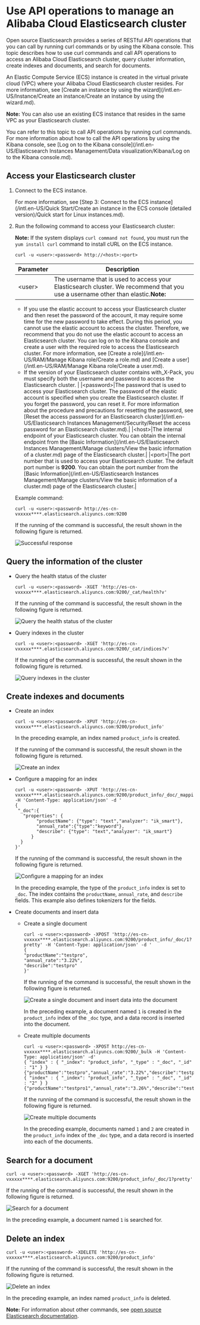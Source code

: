 # Use API operations to manage an Alibaba Cloud Elasticsearch cluster

Open source Elasticsearch provides a series of RESTful API operations that you can call by running curl commands or by using the Kibana console. This topic describes how to use curl commands and call API operations to access an Alibaba Cloud Elasticsearch cluster, query cluster information, create indexes and documents, and search for documents.

An Elastic Compute Service \(ECS\) instance is created in the virtual private cloud \(VPC\) where your Alibaba Cloud Elasticsearch cluster resides. For more information, see [Create an instance by using the wizard](/intl.en-US/Instance/Create an instance/Create an instance by using the wizard.md).

**Note:** You can also use an existing ECS instance that resides in the same VPC as your Elasticsearch cluster.

You can refer to this topic to call API operations by running curl commands. For more information about how to call the API operations by using the Kibana console, see [Log on to the Kibana console](/intl.en-US/Elasticsearch Instances Management/Data visualization/Kibana/Log on to the Kibana console.md).

## Access your Elasticsearch cluster

1.  Connect to the ECS instance.

    For more information, see [Step 3: Connect to the ECS instance](/intl.en-US/Quick Start/Create an instance in the ECS console (detailed version)/Quick start for Linux instances.md).

2.  Run the following command to access your Elasticsearch cluster:

    **Note:** If the system displays `curl command not found`, you must run the `yum install curl` command to install cURL on the ECS instance.

    ```
    curl -u <user>:<password> http://<host>:<port>
    ```

    |Parameter|Description|
    |---------|-----------|
    |<user\>|The username that is used to access your Elasticsearch cluster. We recommend that you use a username other than elastic.**Note:**

    -   If you use the elastic account to access your Elasticsearch cluster and then reset the password of the account, it may require some time for the new password to take effect. During this period, you cannot use the elastic account to access the cluster. Therefore, we recommend that you do not use the elastic account to access an Elasticsearch cluster. You can log on to the Kibana console and create a user with the required role to access the Elasticsearch cluster. For more information, see [Create a role](/intl.en-US/RAM/Manage Kibana role/Create a role.md) and [Create a user](/intl.en-US/RAM/Manage Kibana role/Create a user.md).
    -   If the version of your Elasticsearch cluster contains with\_X-Pack, you must specify both the username and password to access the Elasticsearch cluster. |
    |<password\>|The password that is used to access your Elasticsearch cluster. The password of the elastic account is specified when you create the Elasticsearch cluster. If you forget the password, you can reset it. For more information about the procedure and precautions for resetting the password, see [Reset the access password for an Elasticsearch cluster](/intl.en-US/Elasticsearch Instances Management/Security/Reset the access password for an Elasticsearch cluster.md).|
    |<host\>|The internal endpoint of your Elasticsearch cluster. You can obtain the internal endpoint from the [Basic Information](/intl.en-US/Elasticsearch Instances Management/Manage clusters/View the basic information of a cluster.md) page of the Elasticsearch cluster.|
    |<port\>|The port number that is used to access your Elasticsearch cluster. The default port number is **9200**. You can obtain the port number from the [Basic Information](/intl.en-US/Elasticsearch Instances Management/Manage clusters/View the basic information of a cluster.md) page of the Elasticsearch cluster.|

    Example command:

    ```
    curl -u <user>:<password> http://es-cn-vxxxxx****.elasticsearch.aliyuncs.com:9200
    ```

    If the running of the command is successful, the result shown in the following figure is returned.

    ![Successful response](https://static-aliyun-doc.oss-accelerate.aliyuncs.com/assets/img/en-US/1224649951/p58858.png)


## Query the information of the cluster

-   Query the health status of the cluster

    ```
    curl -u <user>:<password> -XGET 'http://es-cn-vxxxxx****.elasticsearch.aliyuncs.com:9200/_cat/health?v'
    ```

    If the running of the command is successful, the result shown in the following figure is returned.

    ![Query the health status of the cluster](https://static-aliyun-doc.oss-accelerate.aliyuncs.com/assets/img/en-US/2224649951/p88445.png)

-   Query indexes in the cluster

    ```
    curl -u <user>:<password> -XGET 'http://es-cn-vxxxxx****.elasticsearch.aliyuncs.com:9200/_cat/indices?v'
    ```

    If the running of the command is successful, the result shown in the following figure is returned.

    ![Query indexes in the cluster](https://static-aliyun-doc.oss-accelerate.aliyuncs.com/assets/img/en-US/2224649951/p88448.png)


## Create indexes and documents

-   Create an index

    ```
    curl -u <user>:<password> -XPUT 'http://es-cn-vxxxxx****.elasticsearch.aliyuncs.com:9200/product_info'
    ```

    In the preceding example, an index named `product_info` is created.

    If the running of the command is successful, the result shown in the following figure is returned.

    ![Create an index](https://static-aliyun-doc.oss-accelerate.aliyuncs.com/assets/img/en-US/2224649951/p88449.png)

-   Configure a mapping for an index

    ```
    curl -u <user>:<password> -XPUT 'http://es-cn-vxxxxx****.elasticsearch.aliyuncs.com:9200/product_info/_doc/_mapping' -H 'Content-Type: application/json' -d '
    {
     "_doc":{
       "properties": {
            "productName": {"type": "text","analyzer": "ik_smart"},
            "annual_rate":{"type":"keyword"},
            "describe": {"type": "text","analyzer": "ik_smart"}
          }
      }
    }'
    ```

    If the running of the command is successful, the result shown in the following figure is returned.

    ![Configure a mapping for an index](https://static-aliyun-doc.oss-accelerate.aliyuncs.com/assets/img/en-US/2224649951/p88464.png)

    In the preceding example, the type of the `product_info` index is set to `_doc`. The index contains the `productName`, `annual_rate`, and `describe` fields. This example also defines tokenizers for the fields.

-   Create documents and insert data
    -   Create a single document

        ```
        curl -u <user>:<password> -XPOST 'http://es-cn-vxxxxx****.elasticsearch.aliyuncs.com:9200/product_info/_doc/1?pretty' -H 'Content-Type: application/json' -d '
        {
        "productName":"testpro",
        "annual_rate":"3.22%",
        "describe":"testpro"
        }'
        ```

        If the running of the command is successful, the result shown in the following figure is returned.

        ![Create a single document and insert data into the document](https://static-aliyun-doc.oss-accelerate.aliyuncs.com/assets/img/en-US/2224649951/p88456.png)

        In the preceding example, a document named `1` is created in the `product_info` index of the `_doc` type, and a data record is inserted into the document.

    -   Create multiple documents

        ```
        curl -u <user>:<password> -XPOST http://es-cn-vxxxxx****.elasticsearch.aliyuncs.com:9200/_bulk -H 'Content-Type: application/json' -d'
        { "index" : { "_index": "product_info", "_type" : "_doc", "_id" : "1" } }
        {"productName":"testpro","annual_rate":"3.22%","describe":"testpro"}
        { "index" : { "_index": "product_info", "_type" : "_doc", "_id" : "2" } }
        {"productName":"testpro1","annual_rate":"3.26%","describe":"testpro"}'
        ```

        If the running of the command is successful, the result shown in the following figure is returned.

        ![Create multiple documents](https://static-aliyun-doc.oss-accelerate.aliyuncs.com/assets/img/en-US/1716522161/p212941.png)

        In the preceding example, documents named `1` and `2` are created in the `product_info` index of the `_doc` type, and a data record is inserted into each of the documents.


## Search for a document

```
curl -u <user>:<password> -XGET 'http://es-cn-vxxxxx****.elasticsearch.aliyuncs.com:9200/product_info/_doc/1?pretty'
```

If the running of the command is successful, the result shown in the following figure is returned.

![Search for a document](https://static-aliyun-doc.oss-accelerate.aliyuncs.com/assets/img/en-US/2224649951/p88461.png)

In the preceding example, a document named `1` is searched for.

## Delete an index

```
curl -u <user>:<password> -XDELETE 'http://es-cn-vxxxxx****.elasticsearch.aliyuncs.com:9200/product_info'
```

If the running of the command is successful, the result shown in the following figure is returned.

![Delete an index](https://static-aliyun-doc.oss-accelerate.aliyuncs.com/assets/img/en-US/2224649951/p88462.png)

In the preceding example, an index named `product_info` is deleted.

**Note:** For information about other commands, see [open source Elasticsearch documentation](https://www.elastic.co/guide/en/elasticsearch/reference/current/rest-apis.html).

